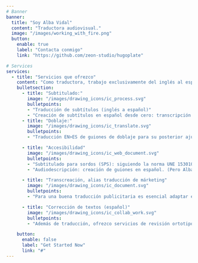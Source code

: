 ```yaml
---
# Banner
banner:
  title: "Soy Alba Vidal"
  content: "Traductora audiovisual."
  image: "/images/working_with_fire.png"
  button:
    enable: true
    label: "Contacta conmigo"
    link: "https://github.com/zeon-studio/hugoplate"

# Services
services:
  - title: "Servicios que ofrezco"
    content: "Como traductora, trabajo exclusivamente del inglés al español europeo (variante EN>ES). Esto me ha permitido centrarme y especializarme en el campo audiovisual, aunque también realizo traducción publicitaria y generalista."
    bulletsection:
      - title: "Subtitulado:"
        image: "/images/drawing_icons/ic_process.svg"
        bulletpoints:
        - "Traducción de subtítulos (inglés a español)"
        - "Creación de subtítulos en español desde cero: transcripción y pautado."
      - title: "Doblaje:"
        image: "/images/drawing_icons/ic_translate.svg"
        bulletpoints:
        - "Traducción EN>ES de guiones de doblaje para su posterior ajuste"

      - title: "Accesibilidad"
        image: "/images/drawing_icons/ic_web_document.svg"
        bulletpoints:
        - "Subtitulado para sordos (SPS): siguiendo la norma UNE 153010."
        - "Audiodescripción: creación de guiones en español. (Pero Alba, ¿qué es la audiodescripción? Pues una narración de los elementos visuales de un vídeo, para mejorar el acceso al cine y la TV de las personas con discapacidad. Vamos, una cosa muy bonita y necesaria. Más info aquí.)"

      - title: "Transcreación, alias traducción de márketing"
        image: "/images/drawing_icons/ic_document.svg"
        bulletpoints:
        - "Para una buena traducción publicitaria es esencial adaptar el tono y las referencias culturales al nuevo mercado. Solo así el público recibirá la marca tal y como se pretende. Te ayudo a adaptar tu contenido de márkeDng, ya sean anuncios, redes sociales, copy..."

      - title: "Corrección de textos (español)"
        image: "/images/drawing_icons/ic_collab_work.svg"
        bulletpoints:
        - "Además de traducción, ofrezco servicios de revisión ortotipográfica y de estilo, tanto de textos originales en español como de traducciones. ¡No dejes que una puntuación descuidada te estropee un buen texto ni que se te cuele algún anglicismo raro en tu traducción! Cuatro ojos ven más que dos, etcétera. Y sí, soy la típica pesada que va por la calle señalando carteles y diciendo: 'ahí sobra una coma'."

    button:
      enable: false
      label: "Get Started Now"
      link: "#"
---
```

